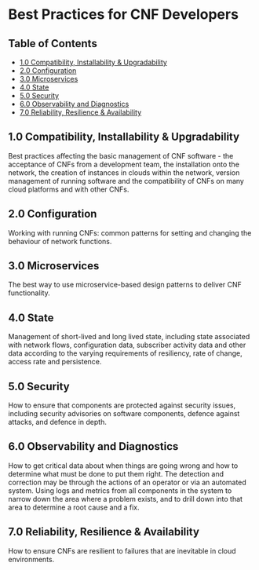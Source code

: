 # Best Practices for CNF Developers

## Table of Contents

* [1.0 Compatibility, Installability & Upgradability](#10-compatibility-installability--upgradability)
* [2.0 Configuration](#20-configuration)
* [3.0 Microservices](#30-microservices)
* [4.0 State](#40-state)
* [5.0 Security](#50-security)
* [6.0 Observability and Diagnostics](#60-observability-and-diagnostics)
* [7.0 Reliability, Resilience & Availability](#70-reliability-resilience--availability)

1.0 Compatibility, Installability & Upgradability
---
Best practices affecting the basic management of CNF software - the acceptance of CNFs from a development team, the installation onto the network, the creation of instances in clouds within the network, version management of running software and the compatibility of CNFs on many cloud platforms and with other CNFs. 

2.0 Configuration
---
Working with running CNFs: common patterns for setting and changing the behaviour of network functions.

3.0 Microservices 
---
The best way to use microservice-based design patterns to deliver CNF functionality.

4.0 State 
---
Management of short-lived and long lived state, including state associated with network flows, configuration data, subscriber activity data and other data according to the varying requirements of resiliency, rate of change, access rate and persistence.

5.0 Security 
---
How to ensure that components are protected against security issues, including security advisories on software components, defence against attacks, and defence in depth.

6.0 Observability and Diagnostics 
---
How to get critical data about when things are going wrong and how to determine what must be done to put them right. The detection and correction may be through the actions of an operator or via an automated system. Using logs and metrics from all components in the system to narrow down the area where a problem exists, and to drill down into that area to determine a root cause and a fix.

7.0 Reliability, Resilience & Availability
---
How to ensure CNFs are resilient to failures that are inevitable in cloud environments.
